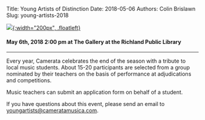 Title: Young Artists of Distinction
Date: 2018-05-06
Authors: Colin Brislawn
Slug: young-artists-2018


[![ ]({filename}/images/2017-2018/YoungArtists400.jpg){:width="200px", .floatleft}]({filename}./YoungArtists2018.md)

#### May 6th, 2018 2:00 pm at The Gallery at the Richland Public Library

---

Every year, Camerata celebrates the end of the season with a tribute to local music students.  About 15-20 participants are selected from a group nominated by their teachers on the basis of performance at adjudications and competitions.

Music teachers can submit an application form on behalf of a student.

If you have questions about this event, please send an email to [youngartists@cameratamusica.com](mailto:youngartists@cameratamusica.com).
